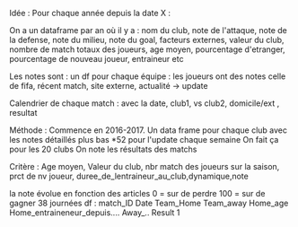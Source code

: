 Idée : Pour chaque année depuis la date X :

On a un dataframe par an où il y a : nom du club, note de l'attaque, note de la defense, note du milieu, note du goal, facteurs externes, valeur du club, nombre de match totaux des joueurs, age moyen, pourcentage d'etranger, pourcentage de nouveau joueur, entraineur etc

Les notes sont : un df pour chaque équipe : les joueurs ont des notes celle de fifa, récent match, site externe, actualité -> update

Calendrier de chaque match : avec la date, club1, vs club2, domicile/ext , resultat

Méthode : Commence en 2016-2017.
Un data frame pour chaque club avec les notes détaillés plus bas \*52 pour l'update chaque semaine
On fait ça pour les 20 clubs
On note les résultats des matchs

Critère : Age moyen, Valeur du club, nbr match des joueurs sur la saison, prct de nv joueur, duree_de_lentraineur_au_club,dynamique,note

la note évolue en fonction des articles 0 = sur de perdre 100 = sur de gagner
38 journées 
df : match_ID Date Team_Home Team_away Home_age Home_entraineneur_depuis.... Away_.. Result 1
